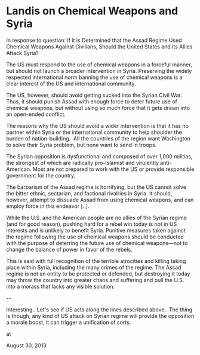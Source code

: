 # Landis on Chemical Weapons and Syria
In response to question: If it is Determined that the Assad Regime Used Chemical Weapons Against Civilians, Should the United States and its Allies Attack Syria?

The US must respond to the use of chemical weapons in a forceful manner, but should not launch a broader intervention in Syria. Preserving the widely respected international norm banning the use of chemical weapons is a clear interest of the US and international community. 

The US, however, should avoid getting sucked into the Syrian Civil War. Thus, it should punish Assad with enough force to deter future use of chemical weapons, but without using so much force that it gets drawn into an open-ended conflict.

The reasons why the US should avoid a wider intervention is that it has no partner within Syria or the international community to help shoulder the burden of nation-building.  All the countries of the region want Washington to solve their Syria problem, but none want to send in troops.

The Syrian opposition is dysfunctional and composed of over 1,000 militias, the strongest of which are radically pro-Islamist and virulently anti-American. Most are not prepared to work with the US or provide responsible government for the country.

The barbarism of the Assad regime is horrifying, but the US cannot solve the bitter ethnic, sectarian, and factional rivalries in Syria. It should, however, attempt to dissuade Assad from using chemical weapons, and can employ force in this endeavor [..].

While the U.S. and the American people are no allies of the Syrian 
regime (and for good reason), pushing hard for a rebel win today is not 
in US interests and is unlikely to benefit Syria. Punitive measures 
taken against the regime following the use of chemical weapons should be
 conducted with the purpose of deterring the future use of chemical 
weapons—not to change the balance of power in favor of the rebels.

This is said with full recognition of the terrible atrocities and 
killing taking place within Syria, including the many crimes of the 
regime. The Assad regime is not an entity to be protected or defended, 
but destroying it today may throw the country into greater chaos and 
suffering and pull the U.S. into a morass that lacks any visible 
solution.

--

Interesting.. Let's see if US acts along the lines described above.. The thing is though, any kind of US attack on Syrian regime will provide the opposition a morale boost, it can trigger a unification of sorts.







at

August 30, 2013















